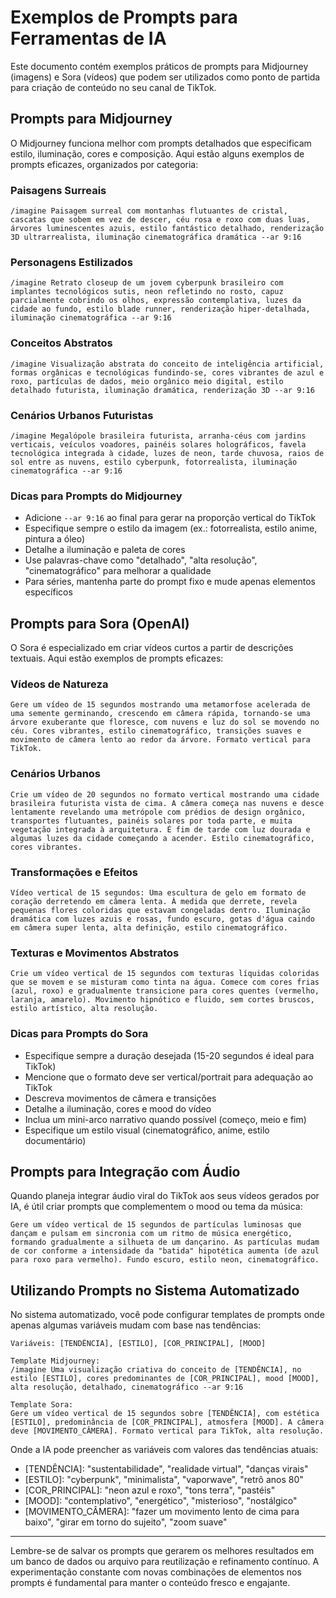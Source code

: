 # Exemplos de Prompts para Ferramentas de IA

Este documento contém exemplos práticos de prompts para Midjourney (imagens) e Sora (vídeos) que podem ser utilizados como ponto de partida para criação de conteúdo no seu canal de TikTok.

## Prompts para Midjourney

O Midjourney funciona melhor com prompts detalhados que especificam estilo, iluminação, cores e composição. Aqui estão alguns exemplos de prompts eficazes, organizados por categoria:

### Paisagens Surreais

```
/imagine Paisagem surreal com montanhas flutuantes de cristal, cascatas que sobem em vez de descer, céu rosa e roxo com duas luas, árvores luminescentes azuis, estilo fantástico detalhado, renderização 3D ultrarrealista, iluminação cinematográfica dramática --ar 9:16
```

### Personagens Estilizados

```
/imagine Retrato closeup de um jovem cyberpunk brasileiro com implantes tecnológicos sutis, neon refletindo no rosto, capuz parcialmente cobrindo os olhos, expressão contemplativa, luzes da cidade ao fundo, estilo blade runner, renderização hiper-detalhada, iluminação cinematográfica --ar 9:16
```

### Conceitos Abstratos

```
/imagine Visualização abstrata do conceito de inteligência artificial, formas orgânicas e tecnológicas fundindo-se, cores vibrantes de azul e roxo, partículas de dados, meio orgânico meio digital, estilo detalhado futurista, iluminação dramática, renderização 3D --ar 9:16
```

### Cenários Urbanos Futuristas

```
/imagine Megalópole brasileira futurista, arranha-céus com jardins verticais, veículos voadores, painéis solares holográficos, favela tecnológica integrada à cidade, luzes de neon, tarde chuvosa, raios de sol entre as nuvens, estilo cyberpunk, fotorrealista, iluminação cinematográfica --ar 9:16
```

### Dicas para Prompts do Midjourney

- Adicione `--ar 9:16` ao final para gerar na proporção vertical do TikTok
- Especifique sempre o estilo da imagem (ex.: fotorrealista, estilo anime, pintura a óleo)
- Detalhe a iluminação e paleta de cores
- Use palavras-chave como "detalhado", "alta resolução", "cinematográfico" para melhorar a qualidade
- Para séries, mantenha parte do prompt fixo e mude apenas elementos específicos

## Prompts para Sora (OpenAI)

O Sora é especializado em criar vídeos curtos a partir de descrições textuais. Aqui estão exemplos de prompts eficazes:

### Vídeos de Natureza

```
Gere um vídeo de 15 segundos mostrando uma metamorfose acelerada de uma semente germinando, crescendo em câmera rápida, tornando-se uma árvore exuberante que floresce, com nuvens e luz do sol se movendo no céu. Cores vibrantes, estilo cinematográfico, transições suaves e movimento de câmera lento ao redor da árvore. Formato vertical para TikTok.
```

### Cenários Urbanos

```
Crie um vídeo de 20 segundos no formato vertical mostrando uma cidade brasileira futurista vista de cima. A câmera começa nas nuvens e desce lentamente revelando uma metrópole com prédios de design orgânico, transportes flutuantes, painéis solares por toda parte, e muita vegetação integrada à arquitetura. É fim de tarde com luz dourada e algumas luzes da cidade começando a acender. Estilo cinematográfico, cores vibrantes.
```

### Transformações e Efeitos

```
Vídeo vertical de 15 segundos: Uma escultura de gelo em formato de coração derretendo em câmera lenta. À medida que derrete, revela pequenas flores coloridas que estavam congeladas dentro. Iluminação dramática com luzes azuis e rosas, fundo escuro, gotas d'água caindo em câmera super lenta, alta definição, estilo cinematográfico.
```

### Texturas e Movimentos Abstratos

```
Crie um vídeo vertical de 15 segundos com texturas líquidas coloridas que se movem e se misturam como tinta na água. Comece com cores frias (azul, roxo) e gradualmente transicione para cores quentes (vermelho, laranja, amarelo). Movimento hipnótico e fluido, sem cortes bruscos, estilo artístico, alta resolução.
```

### Dicas para Prompts do Sora

- Especifique sempre a duração desejada (15-20 segundos é ideal para TikTok)
- Mencione que o formato deve ser vertical/portrait para adequação ao TikTok
- Descreva movimentos de câmera e transições
- Detalhe a iluminação, cores e mood do vídeo
- Inclua um mini-arco narrativo quando possível (começo, meio e fim)
- Especifique um estilo visual (cinematográfico, anime, estilo documentário)

## Prompts para Integração com Áudio

Quando planeja integrar áudio viral do TikTok aos seus vídeos gerados por IA, é útil criar prompts que complementem o mood ou tema da música:

```
Gere um vídeo vertical de 15 segundos de partículas luminosas que dançam e pulsam em sincronia com um ritmo de música energético, formando gradualmente a silhueta de um dançarino. As partículas mudam de cor conforme a intensidade da "batida" hipotética aumenta (de azul para roxo para vermelho). Fundo escuro, estilo neon, cinematográfico.
```

## Utilizando Prompts no Sistema Automatizado

No sistema automatizado, você pode configurar templates de prompts onde apenas algumas variáveis mudam com base nas tendências:

```
Variáveis: [TENDÊNCIA], [ESTILO], [COR_PRINCIPAL], [MOOD]

Template Midjourney:
/imagine Uma visualização criativa do conceito de [TENDÊNCIA], no estilo [ESTILO], cores predominantes de [COR_PRINCIPAL], mood [MOOD], alta resolução, detalhado, cinematográfico --ar 9:16

Template Sora:
Gere um vídeo vertical de 15 segundos sobre [TENDÊNCIA], com estética [ESTILO], predominância de [COR_PRINCIPAL], atmosfera [MOOD]. A câmera deve [MOVIMENTO_CÂMERA]. Formato vertical para TikTok, alta resolução.
```

Onde a IA pode preencher as variáveis com valores das tendências atuais:
- [TENDÊNCIA]: "sustentabilidade", "realidade virtual", "danças virais"
- [ESTILO]: "cyberpunk", "minimalista", "vaporwave", "retrô anos 80"
- [COR_PRINCIPAL]: "neon azul e roxo", "tons terra", "pastéis"
- [MOOD]: "contemplativo", "energético", "misterioso", "nostálgico"
- [MOVIMENTO_CÂMERA]: "fazer um movimento lento de cima para baixo", "girar em torno do sujeito", "zoom suave"

---

Lembre-se de salvar os prompts que gerarem os melhores resultados em um banco de dados ou arquivo para reutilização e refinamento contínuo. A experimentação constante com novas combinações de elementos nos prompts é fundamental para manter o conteúdo fresco e engajante.